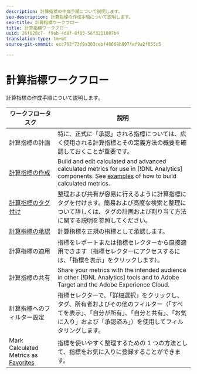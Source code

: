 ```yaml
---
description: 計算指標の作成手順について説明します。
seo-description: 計算指標の作成手順について説明します。
seo-title: 計算指標ワークフロー
title: 計算指標ワークフロー
uuid: 26f028c7- f9eb-4d8f-8f03-56f3211087b4
translation-type: tm+mt
source-git-commit: ecc762f73f9a303cebf48668b807fef9a2f055c5

---
```



# 計算指標ワークフロー

計算指標の作成手順について説明します。

| ワークフロータスク | 説明 |
| --- | --- |
| 計算指標の計画 | 特に、正式に「承認」される指標については、広く使用される計算指標とその定義方法の概要を確認しておくことが重要です。 |
| [計算指標の作成](c-build-metrics/cm-build-metrics.md) | Build and edit calculated and advanced calculated metrics for use in [!DNL Analytics] components.  See [examples](c-build-metrics/cm-build-metrics.md) of how to build calculated metrics. |
| [計算指標のタグ付け](cm-tagging.md) | 整理および共有が容易に行えるように計算指標にタグを付けます。簡易および高度な検索と整理について詳しくは、タグの計画および割り当て方法に関する説明を参照してください。 |
| [計算指標の承認](cm-approving.md) | 計算指標を正規の指標として承認します。 |
| 計算指標の適用 | 指標をレポートまたは指標セレクターから直接適用できます（指標セレクターにアクセスするには、「指標を表示」をクリックします）。 |
| [](cm-sharing.md)計算指標の共有 | Share your metrics with the intended audience in other [!DNL Analytics] tools and to Adobe Target and the Adobe Experience Cloud. |
| 計算指標へのフィルター設定 | 指標セレクターで、「詳細選択」をクリックし、タグ、所有者およびその他のフィルター（「すべてを表示」、「自分が所有」、「自分と共有」、「お気に入り」および「承認済み」）を使用してフィルタリングします。 |
| Mark Calculated Metrics as [Favorites](cm-finding.md) | 指標を使いやすく整理するための 1 つの方法として、指標をお気に入りに登録することができます。 |